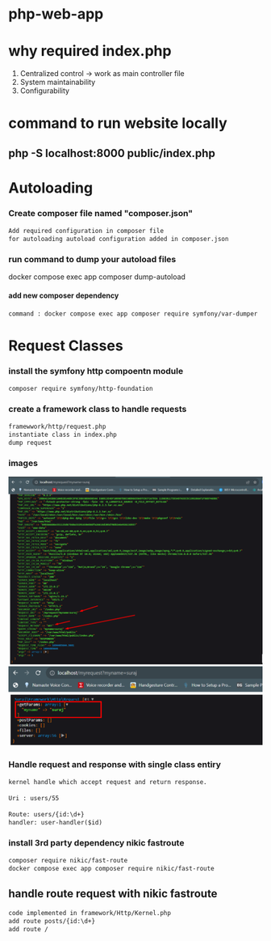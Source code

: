 # php-web-app

# why required index.php
1. Centralized control -> work as main controller file
2. System maintainability
3. Configurability


# command to run website locally
## php -S localhost:8000 public/index.php

# Autoloading

### Create composer file named "composer.json"
    Add required configuration in composer file
    for autoloading autoload configuration added in composer.json
### run command to dump your autoload files

docker compose exec app composer dump-autoload
#### add new composer dependency
    command : docker compose exec app composer require symfony/var-dumper

# Request Classes

### install the symfony http compoentn module 
    composer require symfony/http-foundation
### create a framework class to handle requests
    framewwork/http/request.php
    instantiate class in index.php
    dump request
    
### images
![ALT TEXT](images/Screenshot_1.png)
![ALT TEXT](images/Screenshot_2.png)

### Handle request and response with single class entiry
    kernel handle which accept request and return response.

    Uri : users/55

    Route: users/{id:\d+}
    handler: user-handler($id)

### install 3rd party dependency nikic fastroute
    composer require nikic/fast-route
    docker compose exec app composer require nikic/fast-route

## handle route request with nikic fastroute
    code implemented in framework/Http/Kernel.php
    add route posts/{id:\d+}
    add route /